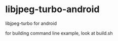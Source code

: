 libjpeg-turbo-android
=====================

libjpeg-turbo for android

for building command line example, look at build.sh
